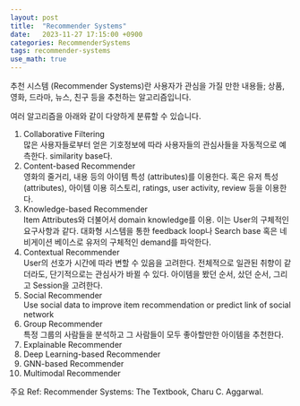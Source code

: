 ```yaml
---
layout: post
title:  "Recommender Systems"
date:   2023-11-27 17:15:00 +0900
categories: RecommenderSystems
tags: recommender-systems
use_math: true
---
```


추천 시스템 (Recommender Systems)란 사용자가 관심을 가질 만한 내용들; 상품, 영화, 드라마, 뉴스, 친구 등을 추천하는 알고리즘입니다.

여러 알고리즘을 아래와 같이 다양하게 분류할 수 있습니다.

1. Collaborative Filtering  
많은 사용자들로부터 얻은 기호정보에 따라 사용자들의 관심사들을 자동적으로 예측한다. similarity base다.  
2. Content-based Recommender  
영화의 줄거리, 내용 등의 아이템 특성 (attributes)를 이용한다. 혹은 유저 특성 (attributes), 아이템 이용 히스토리, ratings, user activity, review 등을 이용한다.  
3. Knowledge-based Recommender  
Item Attributes와 더불어서 domain knowledge를 이용. 이는 User의 구체적인 요구사항과 같다. 대화형 시스템을 통한 feedback loop나 Search base 혹은 네비게이션 베이스로 유저의 구체적인 demand를 파악한다.  
4. Contextual Recommender  
User의 선호가 시간에 따라 변할 수 있음을 고려한다. 전체적으로 일관된 취향이 같더라도, 단기적으로는 관심사가 바뀔 수 있다. 아이템을 봤던 순서, 샀던 순서, 그리고 Session을 고려한다.  
5. Social Recommender  
Use social data to improve item recommendation or predict link of social network  
6. Group Recommender  
특정 그룹의 사람들을 분석하고 그 사람들이 모두 좋아할만한 아이템을 추천한다.  
7. Explainable Recommender
8. Deep Learning-based Recommender
9. GNN-based Recommender
10. Multimodal Recommender  
  
  
주요 Ref: Recommender Systems: The Textbook, Charu C. Aggarwal.  
  

 